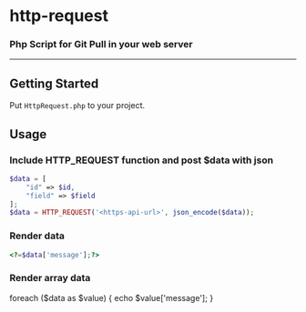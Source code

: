 # http-request
### Php Script for Git Pull in your web server

---

## Getting Started

Put `HttpRequest.php` to your project.

## Usage

### Include HTTP_REQUEST function and post $data with json
```php
$data = [
    "id" => $id,
    "field" => $field
];
$data = HTTP_REQUEST('<https-api-url>', json_encode($data));
```

### Render data

```php
<?=$data['message'];?>
```

### Render array data

foreach ($data as $value) {
    echo $value['message'];
}
